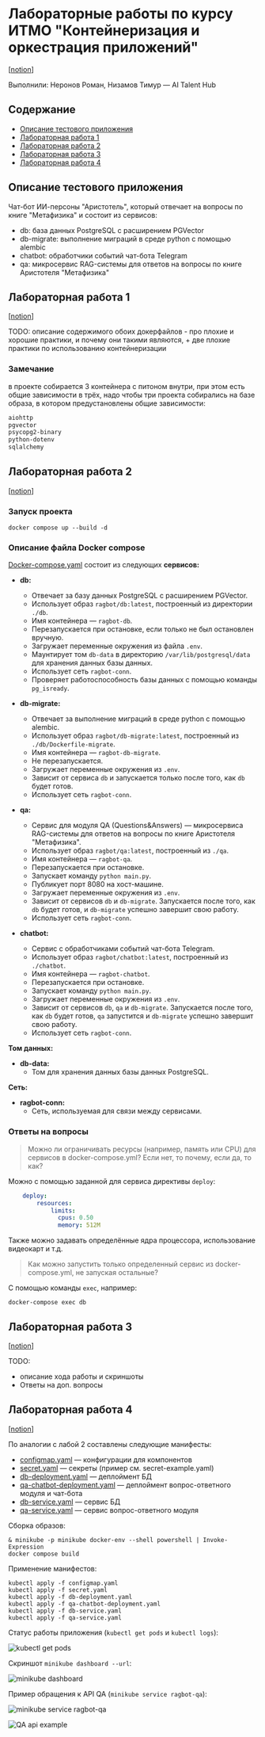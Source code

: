 # Лабораторные работы по курсу ИТМО "Контейнеризация и оркестрация приложений"

[[notion](https://jasper-cause-ce0.notion.site/3b2e4b7180954cbbad6c0449db638d6b)]

Выполнили: Неронов Роман, Низамов Тимур — AI Talent Hub

## Содержание
 - [Описание тестового приложения](#описание-тестового-приложения)
 - [Лабораторная работа 1](#лабораторная-работа-1)
 - [Лабораторная работа 2](#лабораторная-работа-2)
 - [Лабораторная работа 3](#лабораторная-работа-3)
 - [Лабораторная работа 4](#лабораторная-работа-4)

## Описание тестового приложения

Чат-бот ИИ-персоны "Аристотель", который отвечает на вопросы по книге "Метафизика" и состоит из сервисов:

 - db: база данных PostgreSQL с расширением PGVector
 - db-migrate: выполнение миграций в среде python с помощью alembic
 - chatbot: обработчики событий чат-бота Telegram
 - qa: микросервис RAG-системы для ответов на вопросы по книге Аристотеля "Метафизика"

## Лабораторная работа 1

[[notion](https://jasper-cause-ce0.notion.site/1-Dockerfile-3e97af9ebae24703a4ada36bb3e62c9f)]

TODO: описание содержимого обоих докерфайлов - про плохие и хорошие практики, и почему они такими являются, + две плохие практики по использованию контейнеризации

### Замечание

в проекте собирается 3 контейнера с питоном внутри, при этом есть общие зависимости в трёх, надо чтобы три проекта собирались на базе образа, в котором предустановлены общие зависимости:
```txt
aiohttp
pgvector
psycopg2-binary
python-dotenv
sqlalchemy
```

## Лабораторная работа 2

[[notion](https://jasper-cause-ce0.notion.site/2-Docker-Compose-31e203f6dc7042a6aacde2e1e98c7b38)]

### Запуск проекта

```shell
docker compose up --build -d
```

### Описание файла Docker compose

[Docker-compose.yaml](./docker-compose.yml) состоит из следующих **сервисов:**
- **db:**
  - Отвечает за базу данных PostgreSQL с расширением PGVector.
  - Использует образ `ragbot/db:latest`, построенный из директории `./db`.
  - Имя контейнера — `ragbot-db`.
  - Перезапускается при остановке, если только не был остановлен вручную.
  - Загружает переменные окружения из файла `.env`.
  - Маунтирует том `db-data` в директорию `/var/lib/postgresql/data` для хранения данных базы данных.
  - Использует сеть `ragbot-conn`.
  - Проверяет работоспособность базы данных с помощью команды `pg_isready`.

- **db-migrate:**
  - Отвечает за выполнение миграций в среде python с помощью alembic.
  - Использует образ `ragbot/db-migrate:latest`, построенный из `./db/Dockerfile-migrate`.
  - Имя контейнера — `ragbot-db-migrate`.
  - Не перезапускается.
  - Загружает переменные окружения из `.env`.
  - Зависит от сервиса `db` и запускается только после того, как `db` будет готов.
  - Использует сеть `ragbot-conn`.

- **qa:**
  - Сервис для модуля QA (Questions&Answers) — микросервиса RAG-системы для ответов на вопросы по книге Аристотеля "Метафизика".
  - Использует образ `ragbot/qa:latest`, построенный из `./qa`.
  - Имя контейнера — `ragbot-qa`.
  - Перезапускается при остановке.
  - Запускает команду `python main.py`.
  - Публикует порт 8080 на хост-машине.
  - Загружает переменные окружения из `.env`.
  - Зависит от сервисов `db` и `db-migrate`. Запускается после того, как `db` будет готов, и `db-migrate` успешно завершит свою работу.
  - Использует сеть `ragbot-conn`.

- **chatbot:**
  - Сервис с обработчиками событий чат-бота Telegram.
  - Использует образ `ragbot/chatbot:latest`, построенный из `./chatbot`.
  - Имя контейнера — `ragbot-chatbot`.
  - Перезапускается при остановке.
  - Запускает команду `python main.py`.
  - Загружает переменные окружения из `.env`.
  - Зависит от сервисов `db`, `qa` и `db-migrate`. Запускается после того, как `db` будет готов, `qa` запустится и `db-migrate` успешно завершит свою работу.
  - Использует сеть `ragbot-conn`.

**Том данных:**
- **db-data:**
  - Том для хранения данных базы данных PostgreSQL.

**Сеть:**
- **ragbot-conn:**
  - Сеть, используемая для связи между сервисами.

### Ответы на вопросы

> Можно ли ограничивать ресурсы (например, память или CPU) для сервисов в docker-compose.yml? Если нет, то почему, если да, то как?

Можно с помощью заданной для сервиса директивы `deploy`:

```yaml
    deploy:
        resources:
            limits:
              cpus: 0.50
              memory: 512M
```

Также можно задавать определённые ядра процессора, использование видеокарт и т.д.

> Как можно запустить только определенный сервис из docker-compose.yml, не запуская остальные?

С помощью команды `exec`, например:

```shell
docker-compose exec db
```

## Лабораторная работа 3

[[notion](https://jasper-cause-ce0.notion.site/3-Kubernetes-5c5ef516385442edb6db1162d02df95e)]

TODO:
- описание хода работы и скриншоты
- Ответы на доп. вопросы

## Лабораторная работа 4

[[notion](https://jasper-cause-ce0.notion.site/4-More-Kubernetes-e2690d6f8ae3419790b1e0f16f59142d)]

По аналогии с лабой 2 составлены следующие манифесты:
 * [configmap.yaml](configmap.yaml) — конфигурации для компонентов
 * [secret.yaml](secret-example.yaml) — секреты (пример см. secret-example.yaml)
 * [db-deployment.yaml](db-deployment.yaml) — деплоймент БД
 * [qa-chatbot-deployment.yaml](qa-chatbot-deployment.yaml) — деплоймент вопрос-ответного модуля и чат-бота
 * [db-service.yaml](db-service.yaml) — сервис БД
 * [qa-service.yaml](qa-service.yaml) — сервис вопрос-ответного модуля

Сборка образов:
```shell
& minikube -p minikube docker-env --shell powershell | Invoke-Expression
docker compose build
```

Применение манифестов:
```shell
kubectl apply -f configmap.yaml
kubectl apply -f secret.yaml
kubectl apply -f db-deployment.yaml
kubectl apply -f qa-chatbot-deployment.yaml
kubectl apply -f db-service.yaml
kubectl apply -f qa-service.yaml
```

Статус работы приложения (`kubectl get pods` и `kubectl logs`):

![kubectl get pods](assets\lab4-kubectl-logs.png)

Скриншот `minikube dashboard --url`:

![minikube dashboard](assets\lab4-k8s-dashboard.png)

Пример обращения к API QA (`minikube service ragbot-qa`):

![minikube service ragbot-qa](assets\lab4-ragbot-qa-service.png)

![QA api example](assets\lab4-qa-api-example.png)
